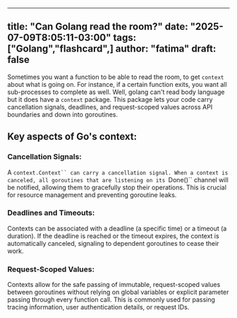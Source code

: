 
---
title: "Can Golang read the room?"
date: "2025-07-09T8:05:11-03:00"
tags: ["Golang","flashcard",]
author: "fatima"
draft: false
---

Sometimes you want a function to be able to read the room, to get `context` about what is going on. For instance, if a certain function exits, you want all sub-processes to complete as well. Well, golang can't read body language but it does have a `context` package.
This package lets your code carry cancellation signals, deadlines, and request-scoped values across API boundaries and down into goroutines.

## Key aspects of Go's context:
### Cancellation Signals:
A `context.Context`` can carry a cancellation signal. When a context is canceled, all goroutines that are listening on its `Done()`` channel will be notified, allowing them to gracefully stop their operations. This is crucial for resource management and preventing goroutine leaks.

### Deadlines and Timeouts:
Contexts can be associated with a deadline (a specific time) or a timeout (a duration). If the deadline is reached or the timeout expires, the context is automatically canceled, signaling to dependent goroutines to cease their work.

### Request-Scoped Values:
Contexts allow for the safe passing of immutable, request-scoped values between goroutines without relying on global variables or explicit parameter passing through every function call. This is commonly used for passing tracing information, user authentication details, or request IDs.
